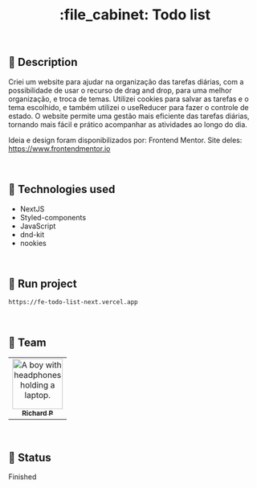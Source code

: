 <h1 align="center">:file_cabinet: Todo list</h1>

<br>

## :memo: Description
Criei um website para ajudar na organização das tarefas diárias, com a possibilidade de usar o recurso de drag and drop, para uma melhor organização, e troca de temas. Utilizei cookies para salvar as tarefas e o tema escolhido, e também utilizei o useReducer para fazer o controle de estado. O website permite uma gestão mais eficiente das tarefas diárias, tornando mais fácil e prático acompanhar as atividades ao longo do dia.

Ideia e design foram disponibilizados por: Frontend Mentor.
Site deles: https://www.frontendmentor.io

<br>

## :wrench: Technologies used
* NextJS
* Styled-components
* JavaScript
* dnd-kit
* nookies

<br>

## :rocket: Run project
```
https://fe-todo-list-next.vercel.app
```

<br>

## :handshake: Team
<table>
  <tr>
    <td align="center">
      <a href="https://github.com/Richard-Passos">
        <img src="https://img.freepik.com/vetores-premium/desenho-de-desenho-animado-de-um-programador_29937-8176.jpg" width="100px;" alt="A boy with headphones holding a laptop."/><br>
        <sub>
          <b>Richard P</b>
        </sub>
      </a>
    </td>
  </tr>
</table>

<br>

## :dart: Status
Finished
